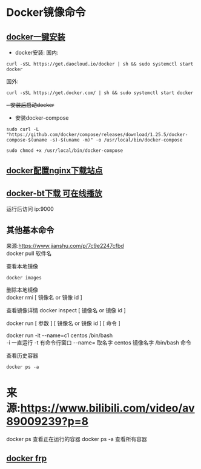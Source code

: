 # Docker镜像命令  

## [docker一键安装](https://blog.csdn.net/m0_37607365/article/details/79811086)
- docker安装:
国内:  
```
curl -sSL https://get.daocloud.io/docker | sh && sudo systemctl start docker
```
国外:    
```
curl -sSL https://get.docker.com/ | sh && sudo systemctl start docker
```
~~- 安装后启动docker~~

- 安装docker-compose
```
sudo curl -L "https://github.com/docker/compose/releases/download/1.25.5/docker-compose-$(uname -s)-$(uname -m)" -o /usr/local/bin/docker-compose
```
```
sudo chmod +x /usr/local/bin/docker-compose  
```
## [docker配置nginx下载站点](https://github.com/bboysoulcn/nginx-down)
## [docker-bt下载 可在线播放](https://github.com/asapach/peerflix-server/blob/master/Docker.md)
运行后访问 ip:9000



## 其他基本命令

来源:https://www.jianshu.com/p/7c9e2247cfbd   
docker pull 软件名

查看本地镜像   
```
docker images  
```

删除本地镜像  
docker rmi [ 镜像名 or 镜像 id ]

查看镜像详情
docker inspect [ 镜像名 or 镜像 id ]

docker run [ 参数 ] [ 镜像名 or 镜像 id ] [ 命令 ]

docker run -it --name=c1 centos /bin/bash  
-i 一直运行 -t 有命令行窗口 --name= 取名字 centos 镜像名字 /bin/bash 命令

查看历史容器  
```
docker ps -a
```



# 来源:https://www.bilibili.com/video/av89009239?p=8

docker ps 查看正在运行的容器
docker ps -a 查看所有容器


## [docker frp](https://hub.docker.com/r/snowdreamtech/frps)













